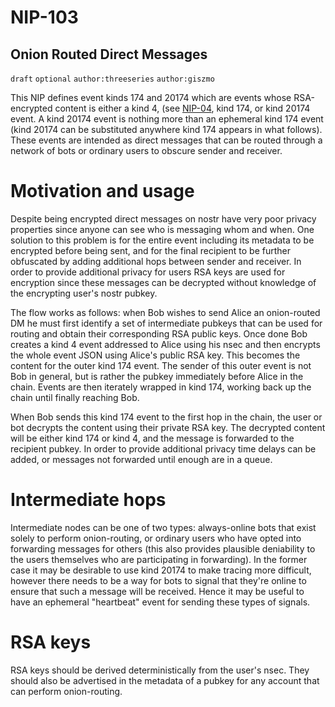 NIP-103
=======

Onion Routed Direct Messages
----------------------------

`draft` `optional` `author:threeseries` `author:giszmo`

This NIP defines event kinds 174 and 20174 which are events whose RSA-encrypted content is either a kind 4, (see [NIP-04](04.md), kind 174, or kind 20174 event. A kind 20174 event is nothing more than an ephemeral kind 174 event (kind 20174 can be substituted anywhere kind 174 appears in what follows). These events are intended as direct messages that can be routed through a network of bots or ordinary users to obscure sender and receiver.

# Motivation and usage

Despite being encrypted direct messages on nostr have very poor privacy properties since anyone can see who is messaging whom and when. One solution to this problem is for the entire event including its metadata to be encrypted before being sent, and for the final recipient to be further obfuscated by adding additional hops between sender and receiver. In order to provide additional privacy for users RSA keys are used for encryption since these messages can be decrypted without knowledge of the encrypting user's nostr pubkey.

The flow works as follows: when Bob wishes to send Alice an onion-routed DM he must first identify a set of intermediate pubkeys that can be used for routing and obtain their corresponding RSA public keys. Once done Bob creates a kind 4 event addressed to Alice using his nsec and then encrypts the whole event JSON using Alice's public RSA key. This becomes the content for the outer kind 174 event. The sender of this outer event is not Bob in general, but is rather the pubkey immediately before Alice in the chain. Events are then iterately wrapped in kind 174, working back up the chain until finally reaching Bob.

When Bob sends this kind 174 event to the first hop in the chain, the user or bot decrypts the content using their private RSA key. The decrypted content will be either kind 174 or kind 4, and the message is forwarded to the recipient pubkey. In order to provide additional privacy time delays can be added, or messages not forwarded until enough are in a queue.

# Intermediate hops

Intermediate nodes can be one of two types: always-online bots that exist solely to perform onion-routing, or ordinary users who have opted into forwarding messages for others (this also provides plausible deniability to the users themselves who are participating in forwarding). In the former case it may be desirable to use kind 20174 to make tracing more difficult, however there needs to be a way for bots to signal that they're online to ensure that such a message will be received. Hence it may be useful to have an ephemeral "heartbeat" event for sending these types of signals.

# RSA keys

RSA keys should be derived deterministically from the user's nsec. They should also be advertised in the metadata of a pubkey for any account that can perform onion-routing.
